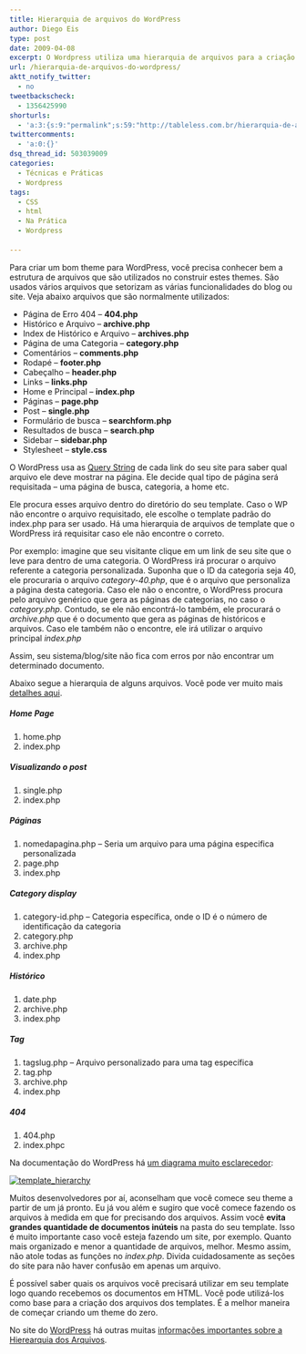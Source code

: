 ```yaml
---
title: Hierarquia de arquivos do WordPress
author: Diego Eis
type: post
date: 2009-04-08
excerpt: O Wordpress utiliza uma hierarquia de arquivos para a criação de themes. Para criar bons sites e blogs baseados em Wordpress, é importante que você entenda essa hierarquia.
url: /hierarquia-de-arquivos-do-wordpress/
aktt_notify_twitter:
  - no
tweetbackscheck:
  - 1356425990
shorturls:
  - 'a:3:{s:9:"permalink";s:59:"http://tableless.com.br/hierarquia-de-arquivos-do-wordpress";s:7:"tinyurl";s:26:"http://tinyurl.com/3j7m5qr";s:4:"isgd";s:19:"http://is.gd/0tzn55";}'
twittercomments:
  - 'a:0:{}'
dsq_thread_id: 503039009
categories:
  - Técnicas e Práticas
  - Wordpress
tags:
  - CSS
  - html
  - Na Prática
  - Wordpress

---
```

Para criar um bom theme para WordPress, você precisa conhecer bem a estrutura de arquivos que são utilizados no construir estes themes. São usados vários arquivos que setorizam as várias funcionalidades do blog ou site. Veja abaixo arquivos que são normalmente utilizados:

  * Página de Erro 404 &#8211; **404.php**
  * Histórico e Arquivo &#8211; **archive.php**
  * Index de Histórico e Arquivo &#8211; **archives.php**
  * Página de uma Categoria &#8211; **category.php**
  * Comentários &#8211; **comments.php**
  * Rodapé &#8211; **footer.php**
  * Cabeçalho &#8211; **header.php**
  * Links &#8211; **links.php**
  * Home e Principal &#8211; **index.php**
  * Páginas &#8211; **page.php**
  * Post &#8211; **single.php**
  * Formulário de busca &#8211; **searchform.php**
  * Resultados de busca &#8211; **search.php**
  * Sidebar &#8211; **sidebar.php**
  * Stylesheet &#8211; **style.css** 

O WordPress usa as [Query String][1] de cada link do seu site para saber qual arquivo ele deve mostrar na página. Ele decide qual tipo de página será requisitada &#8211; uma página de busca, categoria, a home etc.
  
Ele procura esses arquivo dentro do diretório do seu template. Caso o WP não encontre o arquivo requisitado, ele escolhe o template padrão do index.php para ser usado. Há uma hierarquia de arquivos de template que o WordPress irá requisitar caso ele não encontre o correto.

Por exemplo: imagine que seu visitante clique em um link de seu site que o leve para dentro de uma categoria. O WordPress irá procurar o arquivo referente a categoria personalizada. Suponha que o ID da categoria seja 40, ele procuraria o arquivo _category-40.php_, que é o arquivo que personaliza a página desta categoria. Caso ele não o encontre, o WordPress procura pelo arquivo genérico que gera as páginas de categorias, no caso o _category.php_. Contudo, se ele não encontrá-lo também, ele procurará o _archive.php_ que é o documento que gera as páginas de históricos e arquivos. Caso ele também não o encontre, ele irá utilizar o arquivo principal _index.php_
  
Assim, seu sistema/blog/site não fica com erros por não encontrar um determinado documento.

Abaixo segue a hierarquia de alguns arquivos. Você pode ver muito mais [detalhes aqui][2].

##### Home Page

  1. home.php
  2. index.php 

##### Visualizando o post

  1. single.php
  2. index.php

##### Páginas 

  1. nomedapagina.php &#8211; Seria um arquivo para uma página especifica personalizada
  2. page.php
  3. index.php 

##### Category display

  1. category-id.php &#8211; Categoria específica, onde o ID é o número de identificação da categoria
  2. category.php
  3. archive.php
  4. index.php 

##### Histórico

  1. date.php
  2. archive.php
  3. index.php 

##### Tag

  1. tagslug.php &#8211; Arquivo personalizado para uma tag específica
  2. tag.php
  3. archive.php
  4. index.php 

##### 404

  1. 404.php
  2. index.phpc

Na documentação do WordPress há [um diagrama muito esclarecedor][3]:
  
[<img src="https://raw.githubusercontent.com/diegoeis/tableless-static-images/master/2009/04/template_hierarchy-300x238.png" alt="template_hierarchy" title="template_hierarchy" width="300" height="238" class="alignnone size-medium wp-image-1311" srcset="uploads/2009/04/template_hierarchy-300x238.png 300w, uploads/2009/04/template_hierarchy.png 880w" sizes="(max-width: 300px) 100vw, 300px" />][4]

Muitos desenvolvedores por aí, aconselham que você comece seu theme a partir de um já pronto. Eu já vou além e sugiro que você comece fazendo os arquivos à medida em que for precisando dos arquivos. Assim você **evita grandes quantidade de documentos inúteis** na pasta do seu template. Isso é muito importante caso você esteja fazendo um site, por exemplo. Quanto mais organizado e menor a quantidade de arquivos, melhor. Mesmo assim, não atole todas as funções no _index.php_. Divida cuidadosamente as seções do site para não haver confusão em apenas um arquivo.

É possível saber quais os arquivos você precisará utilizar em seu template logo quando recebemos os documentos em HTML. Você pode utilizá-los como base para a criação dos arquivos dos templates. É a melhor maneira de começar criando um theme do zero. 

No site do [WordPress][5] há outras muitas [informações importantes sobre a Hierearquia dos Arquivos][6].

 [1]: http://codex.wordpress.org/Glossary#Query_string
 [2]: http://codex.wordpress.org/Template_Hierarchy "Hierarquia de arquivo do WordPress - Em inglês"
 [3]: http://codex.wordpress.org/images/1/18/Template_Hierarchy.png
 [4]: https://raw.githubusercontent.com/diegoeis/tableless-static-images/master/2009/04/template_hierarchy.png
 [5]: http://tableless.com.br/categoria/wordpress "Artigos sobre WordPress"
 [6]: http://codex.wordpress.org/Template_Hierarchy